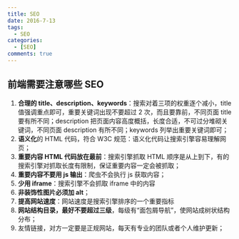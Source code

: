 ```yaml
---
title: SEO
date: 2016-7-13
tags:
  - SEO
categories:
  - [SEO]
comments: true
---
```


## 前端需要注意哪些 SEO

1. **合理的 title、description、keywords**：搜索对着三项的权重逐个减小，title 值强调重点即可，重要关键词出现不要超过 2 次，而且要靠前，不同页面 title 要有所不同；description 把页面内容高度概括，长度合适，不可过分堆砌关键词，不同页面 description 有所不同；keywords 列举出重要关键词即可；
2. **语义化**的 HTML 代码，符合 W3C 规范：语义化代码让搜索引擎容易理解网页；
3. **重要内容 HTML 代码放在最前**：搜索引擎抓取 HTML 顺序是从上到下，有的搜索引擎对抓取长度有限制，保证重要内容一定会被抓取；
4. **重要内容不要用 js 输出**：爬虫不会执行 js 获取内容；
5. **少用 iframe**：搜索引擎不会抓取 iframe 中的内容
6. **非装饰性图片必须加 alt**；
7. **提高网站速度**：网站速度是搜索引擎排序的一个重要指标
8. **网站结构目录，最好不要超过三级**，每级有“面包屑导航”，使网站成树状结构分布；
9. 友情链接，对方一定要是正规网站，每天有专业的团队或者个人维护更新；
